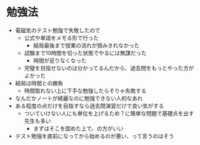 # 勉強法

- 電磁気のテスト勉強で失敗したので
  - 公式や単語をメモる形で行った
    - 結局最後まで授業の流れが掴みきれなかった
  - 試験まで10時間を切った状態でやるには無謀だった
    - 時間が足りなくなった
  - 完璧を目指せないのは分かってるんだから、過去問をもっとやった方がよかった
- 結局は時間との勝負
  - 時間取れない上に下手な勉強したらそりゃ失敗する
- なんだかノートが綺麗なのに勉強できない人的なあれ
- ある程度の点だけを目指すなら過去問演習だけで良い気がする
  - ついていけない人にも単位を上げるため？に簡単な問題で基礎点を出す先生も多い
    - まずはそこを固めた上で、の方がいい
- テスト勉強を直前になってから始めるのが悪い、って言うのはそう

